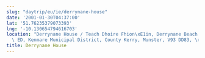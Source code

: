 ```yaml
---
slug: "daytrip/eu/ie/derrynane-house"
date: '2001-01-30T04:37:00'
lat: '51.76235379073393'
lng: '-10.130654794616703'
location: "Derrynane House / Teach Dhoire Fhion\xE1in, Derrynane Beach Track, Darrynane\
  \ ED, Kenmare Municipal District, County Kerry, Munster, V93 DD83, \xC9ire / Ireland"
title: Derrynane House
---
```



